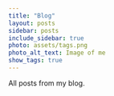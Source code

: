 ```yaml
---
title: "Blog"
layout: posts
sidebar: posts
include_sidebar: true
photo: assets/tags.png
photo_alt_text: Image of me
show_tags: true
---
```


All posts from my blog.